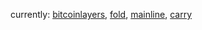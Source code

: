 <!-- ### Hi there 👋 -->

currently: [bitcoinlayers](https://bitcoinlayers.org), [fold](https://foldapp.com), [mainline](https://getmainline.io), [carry](https://carry.com)
